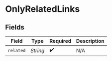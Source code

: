 # OnlyRelatedLinks


## Fields

| Field              | Type               | Required           | Description        |
| ------------------ | ------------------ | ------------------ | ------------------ |
| `related`          | *String*           | :heavy_check_mark: | N/A                |